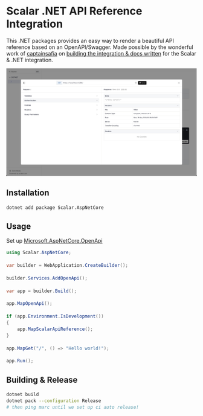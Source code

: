 # Scalar .NET API Reference Integration

This .NET packages provides an easy way to render a beautiful API reference based on an OpenAPI/Swagger. Made possible by the wonderful work of [captainsafia](https://github.com/captainsafia) on [building the integration & docs written](https://learn.microsoft.com/en-us/aspnet/core/fundamentals/minimal-apis/aspnetcore-openapi?view=aspnetcore-9.0&tabs=visual-studio#using-scalar-for-interactive-api-documentation) for the Scalar & .NET integration.

![dotnet](./dotnet.jpg)

## Installation

```bash
dotnet add package Scalar.AspNetCore
```

## Usage

Set up [Microsoft.AspNetCore.OpenApi](https://learn.microsoft.com/en-us/aspnet/core/fundamentals/minimal-apis/aspnetcore-openapi?view=aspnetcore-9.0&tabs=visual-studio)

```c#
using Scalar.AspNetCore;

var builder = WebApplication.CreateBuilder();

builder.Services.AddOpenApi();

var app = builder.Build();

app.MapOpenApi();

if (app.Environment.IsDevelopment())
{
    app.MapScalarApiReference();
}

app.MapGet("/", () => "Hello world!");

app.Run();
```

## Building & Release

```bash
dotnet build
dotnet pack --configuration Release
# then ping marc until we set up ci auto release!
```
